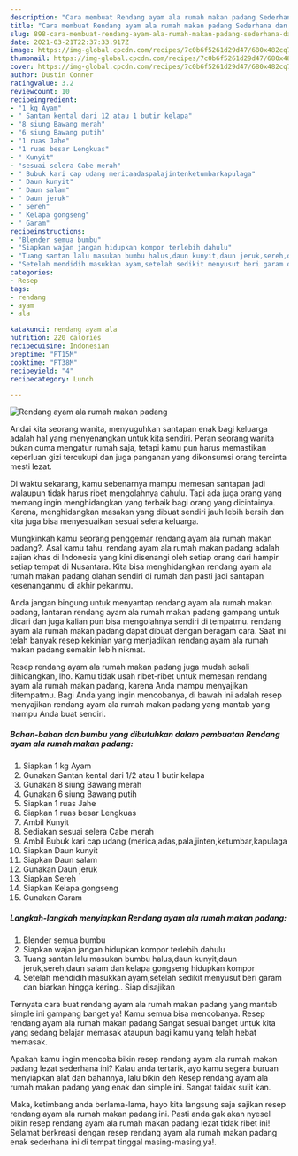 ```yaml
---
description: "Cara membuat Rendang ayam ala rumah makan padang Sederhana dan Mudah Dibuat"
title: "Cara membuat Rendang ayam ala rumah makan padang Sederhana dan Mudah Dibuat"
slug: 898-cara-membuat-rendang-ayam-ala-rumah-makan-padang-sederhana-dan-mudah-dibuat
date: 2021-03-21T22:37:33.917Z
image: https://img-global.cpcdn.com/recipes/7c0b6f5261d29d47/680x482cq70/rendang-ayam-ala-rumah-makan-padang-foto-resep-utama.jpg
thumbnail: https://img-global.cpcdn.com/recipes/7c0b6f5261d29d47/680x482cq70/rendang-ayam-ala-rumah-makan-padang-foto-resep-utama.jpg
cover: https://img-global.cpcdn.com/recipes/7c0b6f5261d29d47/680x482cq70/rendang-ayam-ala-rumah-makan-padang-foto-resep-utama.jpg
author: Dustin Conner
ratingvalue: 3.2
reviewcount: 10
recipeingredient:
- "1 kg Ayam"
- " Santan kental dari 12 atau 1 butir kelapa"
- "8 siung Bawang merah"
- "6 siung Bawang putih"
- "1 ruas Jahe"
- "1 ruas besar Lengkuas"
- " Kunyit"
- "sesuai selera Cabe merah"
- " Bubuk kari cap udang mericaadaspalajintenketumbarkapulaga"
- " Daun kunyit"
- " Daun salam"
- " Daun jeruk"
- " Sereh"
- " Kelapa gongseng"
- " Garam"
recipeinstructions:
- "Blender semua bumbu"
- "Siapkan wajan jangan hidupkan kompor terlebih dahulu"
- "Tuang santan lalu masukan bumbu halus,daun kunyit,daun jeruk,sereh,daun salam dan kelapa gongseng hidupkan kompor"
- "Setelah mendidih masukkan ayam,setelah sedikit menyusut beri garam dan biarkan hingga kering.. Siap disajikan"
categories:
- Resep
tags:
- rendang
- ayam
- ala

katakunci: rendang ayam ala 
nutrition: 220 calories
recipecuisine: Indonesian
preptime: "PT15M"
cooktime: "PT38M"
recipeyield: "4"
recipecategory: Lunch

---
```



![Rendang ayam ala rumah makan padang](https://img-global.cpcdn.com/recipes/7c0b6f5261d29d47/680x482cq70/rendang-ayam-ala-rumah-makan-padang-foto-resep-utama.jpg)

Andai kita seorang wanita, menyuguhkan santapan enak bagi keluarga adalah hal yang menyenangkan untuk kita sendiri. Peran seorang  wanita bukan cuma mengatur rumah saja, tetapi kamu pun harus memastikan keperluan gizi tercukupi dan juga panganan yang dikonsumsi orang tercinta mesti lezat.

Di waktu  sekarang, kamu sebenarnya mampu memesan santapan jadi walaupun tidak harus ribet mengolahnya dahulu. Tapi ada juga orang yang memang ingin menghidangkan yang terbaik bagi orang yang dicintainya. Karena, menghidangkan masakan yang dibuat sendiri jauh lebih bersih dan kita juga bisa menyesuaikan sesuai selera keluarga. 



Mungkinkah kamu seorang penggemar rendang ayam ala rumah makan padang?. Asal kamu tahu, rendang ayam ala rumah makan padang adalah sajian khas di Indonesia yang kini disenangi oleh setiap orang dari hampir setiap tempat di Nusantara. Kita bisa menghidangkan rendang ayam ala rumah makan padang olahan sendiri di rumah dan pasti jadi santapan kesenanganmu di akhir pekanmu.

Anda jangan bingung untuk menyantap rendang ayam ala rumah makan padang, lantaran rendang ayam ala rumah makan padang gampang untuk dicari dan juga kalian pun bisa mengolahnya sendiri di tempatmu. rendang ayam ala rumah makan padang dapat dibuat dengan beragam cara. Saat ini telah banyak resep kekinian yang menjadikan rendang ayam ala rumah makan padang semakin lebih nikmat.

Resep rendang ayam ala rumah makan padang juga mudah sekali dihidangkan, lho. Kamu tidak usah ribet-ribet untuk memesan rendang ayam ala rumah makan padang, karena Anda mampu menyajikan ditempatmu. Bagi Anda yang ingin mencobanya, di bawah ini adalah resep menyajikan rendang ayam ala rumah makan padang yang mantab yang mampu Anda buat sendiri.

<!--inarticleads1-->

##### Bahan-bahan dan bumbu yang dibutuhkan dalam pembuatan Rendang ayam ala rumah makan padang:

1. Siapkan 1 kg Ayam
1. Gunakan  Santan kental dari 1/2 atau 1 butir kelapa
1. Gunakan 8 siung Bawang merah
1. Gunakan 6 siung Bawang putih
1. Siapkan 1 ruas Jahe
1. Siapkan 1 ruas besar Lengkuas
1. Ambil  Kunyit
1. Sediakan sesuai selera Cabe merah
1. Ambil  Bubuk kari cap udang (merica,adas,pala,jinten,ketumbar,kapulaga
1. Siapkan  Daun kunyit
1. Siapkan  Daun salam
1. Gunakan  Daun jeruk
1. Siapkan  Sereh
1. Siapkan  Kelapa gongseng
1. Gunakan  Garam




<!--inarticleads2-->

##### Langkah-langkah menyiapkan Rendang ayam ala rumah makan padang:

1. Blender semua bumbu
1. Siapkan wajan jangan hidupkan kompor terlebih dahulu
1. Tuang santan lalu masukan bumbu halus,daun kunyit,daun jeruk,sereh,daun salam dan kelapa gongseng hidupkan kompor
1. Setelah mendidih masukkan ayam,setelah sedikit menyusut beri garam dan biarkan hingga kering.. Siap disajikan




Ternyata cara buat rendang ayam ala rumah makan padang yang mantab simple ini gampang banget ya! Kamu semua bisa mencobanya. Resep rendang ayam ala rumah makan padang Sangat sesuai banget untuk kita yang sedang belajar memasak ataupun bagi kamu yang telah hebat memasak.

Apakah kamu ingin mencoba bikin resep rendang ayam ala rumah makan padang lezat sederhana ini? Kalau anda tertarik, ayo kamu segera buruan menyiapkan alat dan bahannya, lalu bikin deh Resep rendang ayam ala rumah makan padang yang enak dan simple ini. Sangat taidak sulit kan. 

Maka, ketimbang anda berlama-lama, hayo kita langsung saja sajikan resep rendang ayam ala rumah makan padang ini. Pasti anda gak akan nyesel bikin resep rendang ayam ala rumah makan padang lezat tidak ribet ini! Selamat berkreasi dengan resep rendang ayam ala rumah makan padang enak sederhana ini di tempat tinggal masing-masing,ya!.

